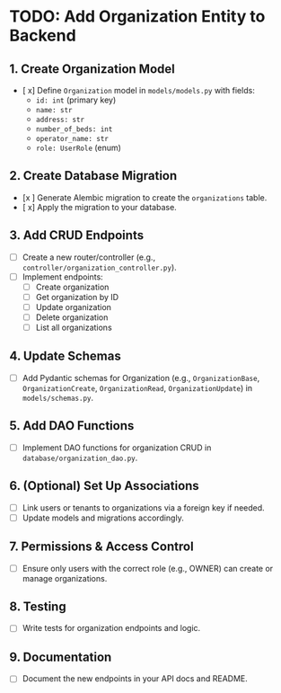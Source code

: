 # TODO: Add Organization Entity to Backend

## 1. Create Organization Model

- [ x] Define `Organization` model in `models/models.py` with fields:
  - `id: int` (primary key)
  - `name: str`
  - `address: str`
  - `number_of_beds: int`
  - `operator_name: str`
  - `role: UserRole` (enum)

## 2. Create Database Migration

- [x ] Generate Alembic migration to create the `organizations` table.
- [ x] Apply the migration to your database.

## 3. Add CRUD Endpoints

- [ ] Create a new router/controller (e.g., `controller/organization_controller.py`).
- [ ] Implement endpoints:
  - [ ] Create organization
  - [ ] Get organization by ID
  - [ ] Update organization
  - [ ] Delete organization
  - [ ] List all organizations

## 4. Update Schemas

- [ ] Add Pydantic schemas for Organization (e.g., `OrganizationBase`, `OrganizationCreate`, `OrganizationRead`, `OrganizationUpdate`) in `models/schemas.py`.

## 5. Add DAO Functions

- [ ] Implement DAO functions for organization CRUD in `database/organization_dao.py`.

## 6. (Optional) Set Up Associations

- [ ] Link users or tenants to organizations via a foreign key if needed.
- [ ] Update models and migrations accordingly.

## 7. Permissions & Access Control

- [ ] Ensure only users with the correct role (e.g., OWNER) can create or manage organizations.

## 8. Testing

- [ ] Write tests for organization endpoints and logic.

## 9. Documentation

- [ ] Document the new endpoints in your API docs and README.

